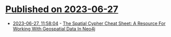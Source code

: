 # [Published on 2023-06-27](index.md)

* [2023-06-27, 11:58:04](https://lobste.rs/s/qmgfck/spatial_cypher_cheat_sheet_resource_for) - [The Spatial Cypher Cheat Sheet: A Resource For Working With Geospatial Data In Neo4j](https://lyonwj.com/blog/spatial-cypher-cheat-sheet)
